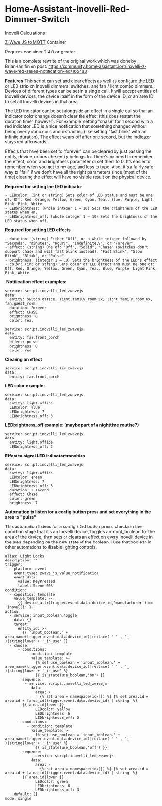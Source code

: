 # Home-Assistant-Inovelli-Red-Dimmer-Switch
  
  [Inovelli Calculations](https://docs.google.com/spreadsheets/d/14wTP4OL4hkDK3Et5kYL4fyxPIK_R9JR3cgFxSa6dhyw/edit?usp=sharing)
  
  [Z-Wave JS to MQTT](https://hub.docker.com/r/zwavejs/zwavejs2mqtt) Container

  Requires container 2.4.0 or greater.
  
  This is a complete rewrite of the original work which was done by BrianHanifin on post: https://community.home-assistant.io/t/inovelli-z-wave-red-series-notification-led/165483
    
  **Features**
  This script can set and clear effects as well as configure the LED or LED strip on Inovelli dimmers, switches, and fan / light combo dimmers.  Devices of different types can be set in a single call.  It will accept entities of Inovelli devices, the device itself in the form of the device ID, or an area ID to set all Inovelli devices in that area.

  The  LED indicator can be set alongside an effect in a single call so that an indicator color change doesn't clear the effect (this does restart the duration timer, however). For example, setting "chase" for 1 second with a red indicator LED is a nice notification that something changed without being overly obnoxious and distracting (like setting "fast blink" with an infinite duration).  The effect wears off after one second, but the indicator stays red afterwards.
  
  Effects that have been set to "forever" can be cleared by just passing the entity, device, or area the entity belongs to.  There's no need to remember the effect, color, and brightness parameter or set them to 0.  It's easier to remember when you get to my age, and less to type.  Also, it's a fairly safe way to "fail" if we don't have all the right parameters since (most of the time) clearing the effect will have no visible result on the physical device.
   
  **Required for setting the LED indicator**

    - LEDcolor: (int or string) Sets color of LED status and must be one of: Off, Red, Orange, Yellow, Green, Cyan, Teal, Blue, Purple, Light Pink, Pink, White
    - LEDbrightness: (whole integer 1 – 10) Sets the brightness of the LED status when on.
    - LEDbrightness_off: (whole integer 1 – 10) Sets the brightness of the LED status when off.

  **Required for setting LED effects**
  
    - duration: (string) Either "Off", or a whole integer followed by "Seconds", "Minutes", "Hours", "Indefinitely", or "Forever".
    - effect: (string) One of: "Off", "Solid", "Chase" (switches don't support chase and will fast blink instead), "Fast Blink", "Slow Blink", "Blink", or "Pulse".
    - brightness: (integer 1 – 10) Sets the brightness of the LED's effect
    - color: (int or string) Sets color of LED effect and must be one of: Off, Red, Orange, Yellow, Green, Cyan, Teal, Blue, Purple, Light Pink, Pink, White


  **Notification effect examples:**
	
    service: script.inovelli_led_zwavejs
    data:
      entity: switch.office, light.family_room_2x, light.family_room_6x, fan.guest_room
      duration: Forever
      effect: CHASE
      brightness: 8
      color: Teal
                  
    service: script.inovelli_led_zwavejs
    data:
      entity: fan.front_porch
      effect: pulse
      brightness: 8
      color: red
      
  **Clearing an effect**
  
    service: script.inovelli_led_zwavejs
    data:
      entity: fan.front_porch
  
  **LED color example:**

    service: script.inovelli_led_zwavejs
    data:
      entity: light.office
      LEDcolor: blue
      LEDbrightness: 7
      LEDbrightness_off: 3

  **LEDbrightness_off example: (maybe part of a nighttime routine?)**

    service: script.inovelli_led_zwavejs
    data:
      entity: light.office
      LEDbrightness_off: 2
            
  **Effect to signal LED indicator transition**
  
    service: script.inovelli_led_zwavejs
    data:
      entity: light.office
      LEDcolor: green
      LEDbrightness: 7
      LEDbrightness_off: 3
      duration: 1 second
      effect: Chase
      color: green
      brightness: 7

  **Automation to listen for a config button press and set everything in the area to "pulse"**
  
  This automation listens for a config / 3rd button press, checks in the condition stage that it's an Inovelli device, toggles an input_boolean for the area of the device, then sets or clears an effect on every Inovelli device in the area depending on the new state of the boolean.  I use that boolean in other automations to disable lighting controls.  
      
    alias: Light Locks
    description: ''
    trigger:
      - platform: event
        event_type: zwave_js_value_notification
        event_data:
          value: KeyPressed
          label: Scene 003
    condition:
      - condition: template
        value_template: >-
          {{ device_attr(trigger.event.data.device_id,'manufacturer') == 'Inovelli' }}
    action:
      - service: input_boolean.toggle
        data: {}
        target:
          entity_id: >-
            {{ 'input_boolean.' + area_name(trigger.event.data.device_id)|replace( ' ' , '_' )|string|lower + '_in_use' }}
      - choose:
          - conditions:
              - condition: template
                value_template: >-
                  {% set use_boolean = 'input_boolean.' + area_name(trigger.event.data.device_id)|replace( ' ' , '_' )|string|lower + '_in_use' %}
                  {{ is_state(use_boolean,'on') }}
            sequence:
             - service: script.inovelli_led_zwavejs
                data:
                  area: >
                    {% set area = namespace(id=[]) %} {% set area.id = area.id + [area_id(trigger.event.data.device_id) | string] %} 
		    {{ area.id|lower }}
                  LEDcolor: yellow
                  LEDbrightness: 6
                  LEDbrightness_off: 3
          - conditions:
              - condition: template
                value_template: >-
                  {% set use_boolean = 'input_boolean.' + area_name(trigger.event.data.device_id)|replace( ' ' , '_' )|string|lower + '_in_use' %}
                  {{ is_state(use_boolean,'off') }}
            sequence:
                - service: script.inovelli_led_zwavejs
                data:
                  area: >
                    {% set area = namespace(id=[]) %} {% set area.id = area.id + [area_id(trigger.event.data.device_id) | string] %} 
		    {{ area.id|lower }}
                  LEDcolor: green
                  LEDbrightness: 6
                  LEDbrightness_off: 3
        default: []
    mode: single
